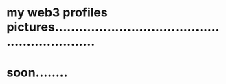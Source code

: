 # my web3 profiles pictures...............................................................
# soon........
